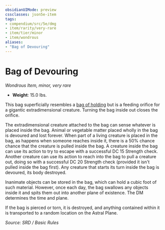 ```yaml
---
obsidianUIMode: preview
cssclasses: json5e-item
tags:
- compendium/src/5e/dmg
- item/rarity/very-rare
- item/tier/minor
- item/wondrous
aliases: 
- "Bag of Devouring"
---
```

# Bag of Devouring
*Wondrous Item, minor, very rare*  

- **Weight**: 15.0 lbs.

This bag superficially resembles a [bag of holding](compendium/items/bag-of-holding.md) but is a feeding orifice for a gigantic extradimensional creature. Turning the bag inside out closes the orifice.

The extradimensional creature attached to the bag can sense whatever is placed inside the bag. Animal or vegetable matter placed wholly in the bag is devoured and lost forever. When part of a living creature is placed in the bag, as happens when someone reaches inside it, there is a 50% chance chance that the creature is pulled inside the bag. A creature inside the bag can use its action to try to escape with a successful DC 15 Strength check. Another creature can use its action to reach into the bag to pull a creature out, doing so with a successful DC 20 Strength check (provided it isn't pulled inside the bag first). Any creature that starts its turn inside the bag is devoured, its body destroyed.

Inanimate objects can be stored in the bag, which can hold a cubic foot of such material. However, once each day, the bag swallows any objects inside it and spits them out into another plane of existence. The DM determines the time and plane.

If the bag is pierced or torn, it is destroyed, and anything contained within it is transported to a random location on the Astral Plane.

*Source: SRD / Basic Rules*